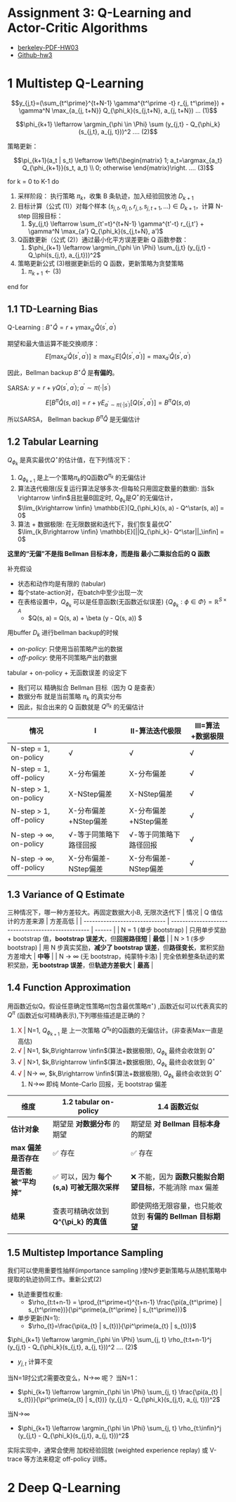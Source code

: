 
# Assignment 3:  Q-Learning and Actor-Critic Algorithms

- [berkeley-PDF-HW03](https://rail.eecs.berkeley.edu/deeprlcourse/deeprlcourse/static/homeworks/hw3.pdf)
- [Github-hw3](https://github.com/berkeleydeeprlcourse/homework_fall2023/tree/main/hw3)


# 1 Multistep Q-Learning

$$y_{j,t}=(\sum_{t^\prime}^{t+N-1} \gamma^{t^\prime -t} r_{j, t^\prime}) + \gamma^N \max_{a_{j, t+N}} Q_{\phi_k}(s_{j,t+N}, a_{j, t+N}) ... (1)$$

$$\phi_{k+1} \leftarrow \argmin_{\phi \in \Phi} \sum (y_{j,t} - Q_{\phi_k}(s_{j,t}, a_{j, t}))^2 .... (2)$$

策略更新：

$$\pi_{k+1}(a_t | s_t) \leftarrow \left\{\begin{matrix} 1; a_t=\argmax_{a_t} Q_{\phi_{k+1}}(s_t, a_t) \\ 0; otherwise  \end{matrix}\right. .... (3)$$



for k = 0 to K-1 do
1. 采样阶段： 执行策略 $\pi_k$，收集 B 条轨迹，加入经验回放池 $D_{k+1}$
2. 目标计算（公式 (1)）对每个样本 $(s_{j,t}, a_{j,t}, r_{j,t}, s_{j,t+1}, ...) \in D_{k+1}$，计算 N-step 回报目标：
   1. $y_{j,t} \leftarrow \sum_{t'=t}^{t+N-1} \gamma^{t'-t} r_{j,t'} + \gamma^N \max_{a'} Q_{\phi_k}(s_{j,t+N}, a')$
3. Q函数更新（公式 (2)）通过最小化平方误差更新 Q 函数参数：
   1. $\phi_{k+1} \leftarrow \argmin_{\phi \in \Phi} \sum_{j,t} (y_{j,t} - Q_\phi(s_{j,t}, a_{j,t}))^2$
4. 策略更新公式 (3)根据更新后的 Q 函数，更新策略为贪婪策略
   1. $\pi_{k+1} \leftarrow (3)$

end for



## 1.1  TD-Learning Bias

Q-Learning : $B^\star\hat{Q}=r + \gamma \max_{a^\prime} \hat{Q}(s^\prime, a^\prime)$

期望和最大值运算不能交换顺序：
$$E[\max_{a^\prime} \hat{Q}(s^\prime, a^\prime)] \ge \max_{a^\prime} E[\hat{Q}(s^\prime, a^\prime)]=\max_{a^\prime} \hat{Q}(s^\prime, a^\prime) $$

因此，Bellman backup $B^\star\hat{Q}$ 是**有偏的**。

SARSA: $y=r + \gamma Q(s^\prime, a^\prime);  a^\prime \sim \pi(\cdot | s^\prime)$

$$E[B^\pi\hat{Q}(s, a)]=r + \gamma E_{a^\prime \sim \pi(\cdot | s^\prime)}[Q(s^\prime, a^\prime)]=B^\pi Q(s, a)$$

所以SARSA， Bellman backup $B^\pi\hat{Q}$ 是无偏估计

## 1.2  Tabular Learning
$Q_{\phi_k}$ 是真实最优$Q^\star$的估计值，在下列情况下：
1. $Q_{\phi_{k+1}}$ 是上一个策略$\pi_k$的Q函数$Q^{\pi_k}$ 的无偏估计
2. 算法迭代极限(反复运行算法足够多次-但每轮只用固定数量的数据): 当$k \rightarrow \infin$且批量B固定时, $Q_{\phi_k}$是$Q^\star$的无偏估计， $\lim_{k\rightarrow \infin} \mathbb{E}[Q_{\phi_k}(s, a) - Q^\star(s, a)] = 0$
3. 算法 + 数据极限: 在无限数据和迭代下，我们恢复最优$Q^\star$ $\lim_{k,B\rightarrow \infin} \mathbb{E}[||Q_{\phi_k}- Q^\star||_\infin] = 0$

**这里的“无偏”不是指 Bellman 目标本身，而是指 最小二乘拟合后的 Q 函数**

补充假设
- 状态和动作均是有限的 (tabular)
- 每个state-action对，在batch中至少出现一次 
- 在表格设置中，$Q_{\phi_k}$ 可以是任意函数(无函数近似误差)  $\{ Q_{\phi_k}: \phi \in \Phi \} = \mathbb{R}^{S \times A}$
  - $Q(s, a) = Q(s, a) + \beta (y - Q(s, a)) $

用buffer $D_k$ 进行bellman backup的时候
- *on-policy*: 只使用当前策略产出的数据
- *off-policy*: 使用不同策略产出的数据



tabular + on-policy + 无函数误差 的设定下
- 我们可以 精确拟合 Bellman 目标（因为 Q 是查表）
- 数据分布 就是当前策略 $\pi_k$ 的真实分布
- 因此，拟合出来的 Q 函数就是 $Q^{\pi_k}$ 的无偏估计


| 情况                | I | II-算法迭代极限 | III=算法+数据极限 |
| ----------------- | - | -- | --- |
| N-step = 1, on-policy  | √ |  √  |  √  |
| N-step = 1, off-policy | X-分布偏差 | X-分布偏差 | √  |
| N-step > 1, on-policy  | X-NStep偏差 | X-NStep偏差   |  √  |
| N-step > 1, off-policy | X-分布偏差+NStep偏差  |  X-分布偏差+NStep偏差  |  √  |
| N-step → ∞, on-policy  | √-等于同策略下路径回报  | √-等于同策略下路径回报 |  √  |
| N-step → ∞, off-policy | X-分布偏差-NStep偏差  |  X-分布偏差-NStep偏差  |  √  |

## 1.3 Variance of Q Estimate

三种情况下，哪一种方差较大。再固定数据大小B, 无限次迭代下
| 情况                            | Q 值估计的方差来源                                        | 方差高低   |
| ----------------------------- | ------------------------------------------------- | ------ |
| N = 1 (单步 bootstrap)   | 只用单步奖励 + bootstrap 值，**bootstrap 误差大**，但**回报路径短** | **最低** |
| N > 1 (多步 bootstrap)   | 用 N 步真实奖励，**减少了 bootstrap 误差**，但**路径变长**，累积奖励方差增大 | **中等** |
| N → ∞ (无 bootstrap，纯蒙特卡洛) | 完全依赖整条轨迹的累积奖励，**无 bootstrap 误差**，但**轨迹方差极大**      | **最高** |


## 1.4 Function Approximation

用函数近似Q。假设任意确定性策略$\pi$(包含最优策略$\pi^\star$) ,函数近似可以代表真实的$Q^\pi$ (函数近似可精确表示),下列哪些描述是正确的？
1. <font color=darkred>X</font> | N=1, $Q_{\phi_{k+1}}$ 是 上一次策略 $Q^{\pi_k}$的Q函数的无偏估计。(非查表Max一直是高估)
2. <font color=darkred>√</font> | N=1, $k,B\rightarrow \infin$(算法+数据极限), $Q_{\phi_k}$ 最终会收敛到 $Q^\star$
3. <font color=darkred>√</font> | N>1, $k,B\rightarrow \infin$(算法+数据极限), $Q_{\phi_k}$ 最终会收敛到 $Q^\star$
4. <font color=darkred>√</font> | N→ ∞, $k,B\rightarrow \infin$(算法+数据极限), $Q_{\phi_k}$ 最终会收敛到 $Q^\star$
   1.  N→∞ 即纯 Monte-Carlo 回报，无 bootstrap 偏差

| 维度             | 1.2 tabular on-policy        | 1.4 函数近似                             |
| -------------- | ---------------------------- | ------------------------------------ |
| **估计对象**       | 期望是 **对数据分布** 的期望            | 期望是 **对 Bellman 目标本身** 的期望           |
| **max 偏差是否存在** | ✅ 存在                         | ✅ 存在                                 |
| **是否能被“平均掉”**  | ✅ 可以，因为 **每个 (s,a) 可被无限次采样** | ❌ 不能，因为 **函数只能拟合期望目标**，不能消除 max 偏差   |
| **结果**         | 查表可精确收敛到 **Q^{\pi_k} 的真值**    | 即使网络无限容量，也只能收敛到 **有偏的 Bellman 目标期望** |


## 1.5 Multistep Importance Sampling

我们可以使用重要性抽样(importance sampling )使N步更新策略与从随机策略中提取的轨迹协同工作。重新公式(2) 

- 轨迹重要性权重:
  - $\rho_{t:t+n-1} = \prod_{t^\prime=t}^{t+n-1} \frac{\pi(a_{t^\prime} | s_{t^\prime})}{\pi^\prime(a_{t^\prime} | s_{t^\prime})}$
- 单步更新(N=1):
  - $\rho_{t}=\frac{\pi(a_{t} | s_{t})}{\pi^\prime(a_{t} | s_{t})}$


$\phi_{k+1} \leftarrow \argmin_{\phi \in \Phi}  \sum_{j, t} \rho_{t:t+n-1}^j (y_{j,t} - Q_{\phi_k}(s_{j,t}, a_{j, t}))^2 .... (2)$
- $y_{j,t}$ 计算不变


当N=1时公式2需要改变么，N→∞ 呢？
当N=1：
- $\phi_{k+1} \leftarrow \argmin_{\phi \in \Phi}  \sum_{j, t}  \frac{\pi(a_{t} | s_{t})}{\pi^\prime(a_{t} | s_{t})}  (y_{j,t} - Q_{\phi_k}(s_{j,t}, a_{j, t}))^2$

当N→∞ 
- $\phi_{k+1} \leftarrow \argmin_{\phi \in \Phi}  \sum_{j, t} \rho_{t:\infin}^j   (y_{j,t} - Q_{\phi_k}(s_{j,t}, a_{j, t}))^2$


实际实现中，通常会使用 加权经验回放 (weighted experience replay) 或 V-trace 等方法来稳定 off-policy 训练。


# 2 Deep Q-Learning


